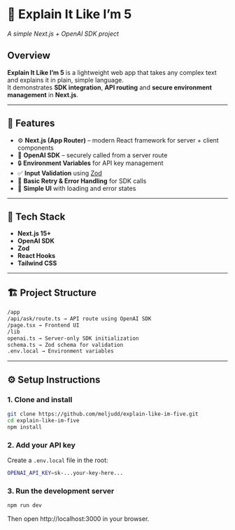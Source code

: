 # 🧠 Explain It Like I’m 5  
*A simple Next.js + OpenAI SDK project*

## Overview
**Explain It Like I’m 5** is a lightweight web app that takes any complex text and explains it in plain, simple language.  
It demonstrates **SDK integration**, **API routing** and **secure environment management** in **Next.js**.

---

## 🚀 Features
- ⚙️ **Next.js (App Router)** – modern React framework for server + client components  
- 🔑 **OpenAI SDK** – securely called from a server route  
- 🔒 **Environment Variables** for API key management  
- ✅ **Input Validation** using [Zod](https://zod.dev/)  
- 🔁 **Basic Retry & Error Handling** for SDK calls  
- 🎨 **Simple UI** with loading and error states

---

## 🧰 Tech Stack
- **Next.js 15+**
- **OpenAI SDK**
- **Zod**
- **React Hooks**
- **Tailwind CSS**

---

## 🏗️ Project Structure
```bash
/app
/api/ask/route.ts → API route using OpenAI SDK
/page.tsx → Frontend UI
/lib
openai.ts → Server-only SDK initialization
schema.ts → Zod schema for validation
.env.local → Environment variables
```

---

## ⚙️ Setup Instructions

### 1. Clone and install
```bash
git clone https://github.com/meljudd/explain-like-im-five.git
cd explain-like-im-five
npm install
```

### 2. Add your API key

Create a `.env.local` file in the root:

```bash
OPENAI_API_KEY=sk-...your-key-here...
```

### 3. Run the development server

```bash
npm run dev
```

Then open http://localhost:3000 in your browser.
